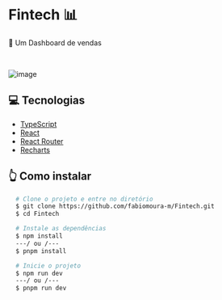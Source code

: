 # Fintech 📊
<div>
  <p>📝 Um Dashboard de vendas</p>
</div>
</br>

![image](https://github.com/fabiomoura-m/Fintech/assets/93055468/4c17d640-0c0a-4138-bb74-e2825e1810e4)

<h2>💻 Tecnologias</h2>
<ul>
    <li><a href="https://www.typescriptlang.org" target="_blank" rel="noopener noreferrer">TypeScript</a></li>
    <li><a href="https://react.dev" target="_blank" rel="noopener noreferrer">React</a></li>
    <li><a href="https://reactrouter.com/en/main" target="_blank" rel="noopener noreferrer">React Router</a></li>
    <li><a href="https://recharts.org/en-US/" target="_blank" rel="noopener noreferrer">Recharts</a></li>
</ul>

<h2>👆 Como instalar</h2>

```bash
  # Clone o projeto e entre no diretório
  $ git clone https://github.com/fabiomoura-m/Fintech.git
  $ cd Fintech
```
```bash
  # Instale as dependências
  $ npm install
  ---/ ou /---
  $ pnpm install
```
```bash
  # Inicie o projeto
  $ npm run dev
  ---/ ou /---
  $ pnpm run dev
```